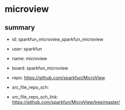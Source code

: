 # microview
 
## summary 
* id: sparkfun_microview_sparkfun_microview
* user: sparkfun
* name: microview
* board: sparkfun_microview
* repo: https://github.com/sparkfun/MicroView



* src_file_repo_sch: 
* src_file_repo_sch_link: https://github.com/sparkfun/MicroView/tree/master/






